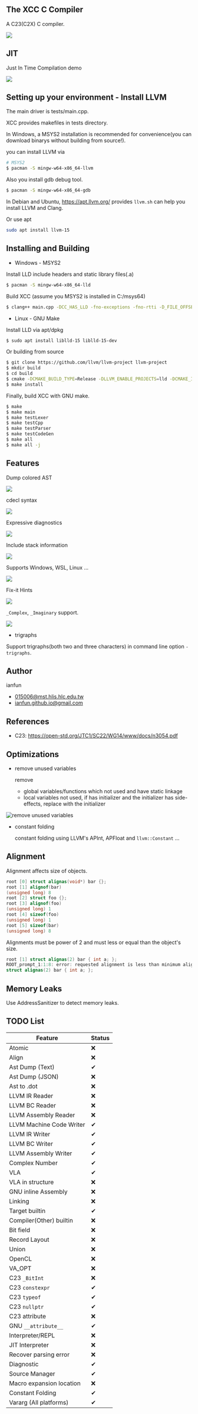 ## The XCC C Compiler

A C23(C2X) C compiler.

![](screenshots/screenshots.png)

## JIT

Just In Time Compilation demo

![](screenshots/jit.png)

## Setting up your environment - Install LLVM

The main driver is tests/main.cpp.

XCC provides makefiles in tests directory.

In Windows, a MSYS2 installation is recommended for convenience(you can download binarys without building from source!).

you can install LLVM via

```bash
# MSYS2
$ pacman -S mingw-w64-x86_64-llvm
```

Also you install gdb debug tool.

```bash
$ pacman -S mingw-w64-x86_64-gdb
```

In Debian and Ubuntu, https://apt.llvm.org/ provides `llvm.sh` can help you install LLVM and Clang.

Or use apt

```bash
sudo apt install llvm-15
```

## Installing and Building

* Windows - MSYS2

Install LLD include headers and static library files(.a)

```bash
$ pacman -S mingw-w64-x86_64-lld
```

Build XCC (assume you MSYS2 is installed in C:/msys64)

```bash
$ clang++ main.cpp -DCC_HAS_LLD -fno-exceptions -fno-rtti -D_FILE_OFFSET_BITS=64 -D__STDC_CONSTANT_MACROS -D__STDC_FORMAT_MACROS -D__STDC_LIMIT_MACROS C:/msys64/mingw64/lib/liblldWasm.a C:/msys64/mingw64/lib/liblldCOFF.a C:/msys64/mingw64/lib/liblldELF.a C:/msys64/mingw64/lib/liblldMachO.a C:/msys64/mingw64/lib/liblldMinGW.a C:/msys64/mingw64/lib/liblldCommon.a -lLLVM-15 -g C:/msys64/mingw64/bin/zlib1.dll
```

* Linux - GNU Make

Install LLD via apt/dpkg

```bash
$ sudo apt install liblld-15 liblld-15-dev
```

Or building from source

```bash
$ git clone https://github.com/llvm/llvm-project llvm-project
$ mkdir build
$ cd build
$ cmake -DCMAKE_BUILD_TYPE=Release -DLLVM_ENABLE_PROJECTS=lld -DCMAKE_INSTALL_PREFIX=/usr/local ../llvm-project/llvm
$ make install
```

Finally, build XCC with GNU make.

```bash
$ make
$ make main
$ make testLexer
$ make testCpp
$ make testParser
$ make testCodeGen
$ make all
$ make all -j
```

## Features

Dump colored AST

![](screenshots/ast-dump-colored.png)

cdecl syntax

![](screenshots/cdecl.png)

Expressive diagnostics

![](screenshots/diagnostic.png)

Include stack information

![](screenshots/diagnostic2.png)

Supports Windows, WSL, Linux ...

![](screenshots/run.png)

Fix-it Hints

![](screenshots/fixit.png)

`_Complex`, `_Imaginary` support.

![](screenshots/complex.png)

* trigraphs

Support trigraphs(both two and three characters) in command line option `-trigraphs`.

## Author

ianfun

* 015006@mst.hlis.hlc.edu.tw
* ianfun.github.io@gmail.com

## References

* C23: https://open-std.org/JTC1/SC22/WG14/www/docs/n3054.pdf

## Optimizations

* remove unused variables

  remove
  - global variables/functions which not used and have static linkage
  - local variables not used, if has initializer and the initializer has side-effects, replace with the initializer

![remove unused variables](screenshots/unused-variable.png)

* constant folding

  constant folding using LLVM's APInt, APFloat and `llvm::Constant` ...

## Alignment

Alignment affects size of objects.

```C++
root [0] struct alignas(void*) bar {};
root [1] alignof(bar)
(unsigned long) 8
root [2] struct foo {};
root [3] alignof(foo)
(unsigned long) 1
root [4] sizeof(foo)
(unsigned long) 1
root [5] sizeof(bar)
(unsigned long) 8

```

Alignments must be power of 2 and must less or equal than the object's size.

```C++
root [1] struct alignas(2) bar { int a; };
ROOT_prompt_1:1:8: error: requested alignment is less than minimum alignment of 4 for type 'bar'
struct alignas(2) bar { int a; };
```

## Memory Leaks

Use AddressSanitizer to detect memory leaks.

## TODO List

Feature          | Status
---------------- | ----------------
Atomic           | ❌
Align            | ❌
Ast Dump (Text)  | ✔
Ast Dump (JSON)  | ❌
Ast to .dot      | ❌
LLVM IR Reader   | ❌
LLVM BC Reader   | ❌
LLVM Assembly Reader | ❌
LLVM Machine Code Writer | ✔
LLVM IR Writer  | ✔
LLVM BC Writer  | ✔
LLVM Assembly Writer  | ✔
Complex Number   | ✔
VLA              | ✔
VLA in structure | ❌
GNU inline Assembly | ❌
Linking          | ❌
Target builtin   | ✔
Compiler(Other) builtin | ❌
Bit field        | ❌
Record Layout    | ❌
Union            | ❌
OpenCL           | ❌
VA_OPT           | ❌
C23 `_BitInt`      | ❌
C23 `constexpr`    | ✔
C23 `typeof`       | ✔
C23 `nullptr`      | ✔
C23 attribute    | ❌
GNU `__attribute__` | ✔
Interpreter/REPL | ❌
JIT Interpreter  | ❌
Recover parsing error | ❌
Diagnostic       | ✔
Source Manager   | ✔
Macro expansion location | ❌
Constant Folding | ✔
Vararg (All platforms) | ✔
